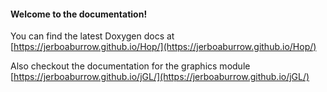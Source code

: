 #### Welcome to the documentation!

You can find the latest Doxygen docs at [https://jerboaburrow.github.io/Hop/](https://jerboaburrow.github.io/Hop/)

Also checkout the documentation for the graphics module [https://jerboaburrow.github.io/jGL/](https://jerboaburrow.github.io/jGL/)